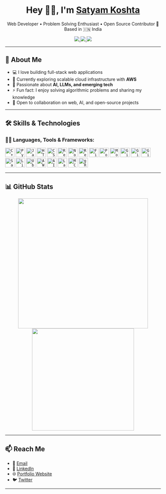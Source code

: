 <h1 align="center">Hey 👋🏽, I'm <a href="https://satyamkoshta340.github.io/my-cv/" target="_blank">Satyam Koshta</a></h1>

<p align="center">
  Web Developer • Problem Solving Enthusiast • Open Source Contributor 🚀<br />
  Based in 🇮🇳 India
</p>

<p align="center">
  <a href="https://www.linkedin.com/in/satyamkoshta340">
  <img src="https://img.shields.io/badge/LinkedIn-SatyamKoshta-blue?style=flat&logo=linkedin&logoColor=white" />
</a>

  <a href="https://twitter.com/KoshtaSatyam">
  <img src="https://img.shields.io/badge/Twitter-@KoshtaSatyam-1ca0f1?style=flat&logo=twitter&logoColor=white" />
</a>

  <a href="mailto:satyamkoshta340@gmail.com">
  <img src="https://img.shields.io/badge/Gmail-satyamkoshta340@gmail.com-c14438?style=flat&logo=gmail&logoColor=white" />
</a>

</p>

---

## 🚀 About Me

- 💻 I love building full-stack web applications
- 🔭 Currently exploring scalable cloud infrastructure with **AWS**
- 🧠 Passionate about **AI, LLMs, and emerging tech**
- ⚡ Fun fact: I enjoy solving algorithmic problems and sharing my knowledge
- 🤝 Open to collaboration on web, AI, and open-source projects

---

## 🛠️ Skills & Technologies

### 👨‍💻 Languages, Tools & Frameworks:

<p>
  <code><img width="30px" src="https://img.icons8.com/color/48/c-plus-plus-logo.png" title="C++"/></code>
  <code><img width="30px" src="https://img.icons8.com/color/48/python.png" title="Python"/></code>
  <code><img width="30px" src="https://img.icons8.com/color/48/javascript--v1.png" title="JavaScript"/></code>
  <code><img width="30px" src="https://img.icons8.com/color/48/html-5.png" title="HTML5"/></code>
  <code><img width="30px" src="https://img.icons8.com/color/48/css3.png" title="CSS3"/></code>
  <code><img width="30px" src="https://img.icons8.com/plasticine/100/react.png" title="React.js"/></code>
  <code><img width="30px" src="https://img.icons8.com/color/48/nodejs.png" title="Node.js"/></code>
  <code><img width="30px" src="https://img.icons8.com/color/48/redux.png" title="Redux"/></code>
  <code><img width="30px" src="https://img.icons8.com/color/48/firebase.png" title="Firebase"/></code>
  <code><img width="30px" src="https://img.icons8.com/?size=100&id=38561&format=png&color=000000" title="PostgreSQL"/></code>
  <code><img width="30px" src="https://img.icons8.com/color/48/mongodb.png" title="MongoDB"/></code>
  <code><img width="30px" src="https://img.icons8.com/color/48/git.png" title="Git"/></code>
  <code><img width="30px" src="https://img.icons8.com/fluent/48/github.png" title="GitHub"/></code>
  <code><img width="30px" src="https://img.icons8.com/color/48/gitlab.png" title="GitLab"/></code>
  <code><img width="30px" src="https://img.icons8.com/color/48/sass.png" title="Sass"/></code>
  <code><img width="30px" src="https://img.icons8.com/color/48/linux.png" title="Linux"/></code>
  <code><img width="30px" src="https://img.icons8.com/color/48/ubuntu.png" title="Ubuntu"/></code>
  <code><img width="30px" src="https://img.icons8.com/?size=100&id=33039&format=png&color=000000" title="AWS"/></code>
  <code><img width="30px" src="https://img.icons8.com/ios-filled/50/artificial-intelligence.png" title="AI / Machine Learning"/></code>
  <code><img width="30px" src="https://logo.svgcdn.com/s/langchain-dark.svg" title="LangChain" /></code>
  <code><img width="30px" src="https://img.icons8.com/color/48/microsoft.png" title="MCP Server"/></code>
  <code><img width="30px" src="https://grpc.io/img/logos/grpc-icon-color.png" title="gRPC" /></code>
</p>

  
---

## 📊 GitHub Stats

<p align="center">
  <img 
    src="https://github-readme-stats.vercel.app/api?username=satyamkoshta340&count_private=true&show_icons=true&theme=nightowl" 
    width="420" 
  />
  <img 
    src="https://github-readme-stats.vercel.app/api/top-langs/?username=satyamkoshta340&layout=compact&theme=nightowl" 
    width="330" 
  />
</p>


---

## 📫 Reach Me

- 📧 [Email](mailto:satyamkoshta340@gmail.com)
- 💼 [LinkedIn](https://www.linkedin.com/in/satyamkoshta340/)
- 🌐 [Portfolio Website](https://satyamkoshta340.github.io/my-cv/)
- 🐦 [Twitter](https://twitter.com/KoshtaSatyam)

---

<!--
**satyamkoshta340/satyamkoshta340** is a ✨ _special_ ✨ repository because its `README.md` appears on your GitHub profile.
-->

